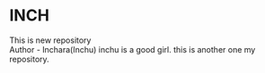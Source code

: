 # INCH
This is new repository
<br>
Author - Inchara(Inchu)
inchu is a good girl.
this is another one my repository.
